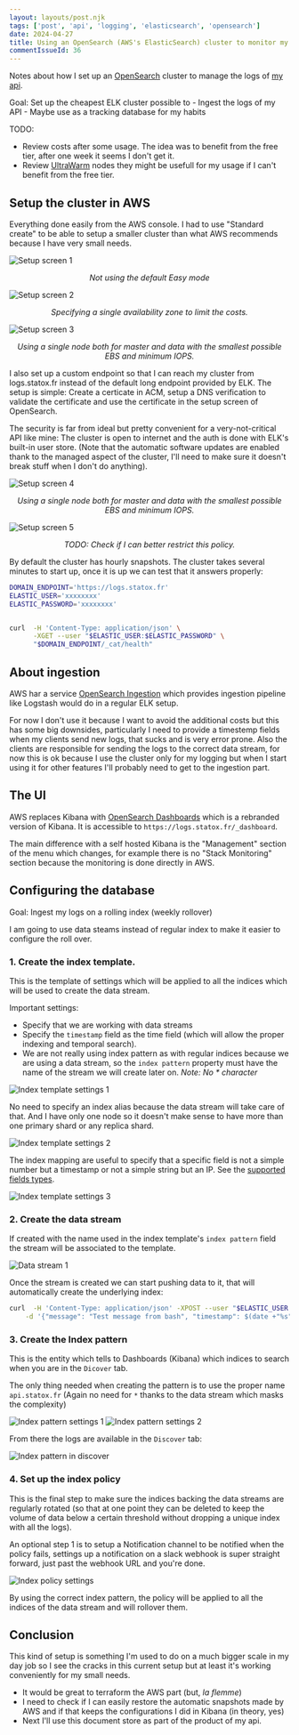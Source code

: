 ```yaml
---
layout: layouts/post.njk
tags: ['post', 'api', 'logging', 'elasticsearch', 'opensearch']
date: 2024-04-27
title: Using an OpenSearch (AWS's ElasticSearch) cluster to monitor my API
commentIssueId: 36
---
```


Notes about how I set up an [OpenSearch](https://docs.aws.amazon.com/opensearch-service/) cluster to manage the logs of [my api](https://github.com/statox/api.statox.fr).

Goal: Set up the cheapest ELK cluster possible to - Ingest the logs of my API - Maybe use as a tracking database for my habits

TODO:

-   Review costs after some usage. The idea was to benefit from the free tier, after one week it seems I don't get it.
-   Review [UltraWarm](https://docs.aws.amazon.com/opensearch-service/latest/developerguide/ultrawarm.html) nodes they might be usefull for my usage if I can't benefit from the free tier.

## Setup the cluster in AWS

Everything done easily from the AWS console. I had to use "Standard create" to be able to setup a smaller cluster than what AWS recommends because I have very small needs.

![Setup screen 1](./cluster_standard_create.png)

<center>
    <i>Not using the default Easy mode</i>
</center>

![Setup screen 2](./cluster_single_availability_zone.png)

<center>
    <i>Specifying a single availability zone to limit the costs.</i>
</center>

![Setup screen 3](./cluster_single_data_node.png)

<center>
    <i>Using a single node both for master and data with the smallest possible EBS and minimum IOPS.</i>
</center>

I also set up a custom endpoint so that I can reach my cluster from logs.statox.fr instead of the default long endpoint provided by ELK. The setup is simple: Create a certicate in ACM, setup a DNS verification to validate the certificate and use the certificate in the setup screen of OpenSearch.

The security is far from ideal but pretty convenient for a very-not-critical API like mine: The cluster is open to internet and the auth is done with ELK's built-in user store. (Note that the automatic software updates are enabled thank to the managed aspect of the cluster, I'll need to make sure it doesn't break stuff when I don't do anything).

![Setup screen 4](./cluster_security.png)

<center>
    <i>Using a single node both for master and data with the smallest possible EBS and minimum IOPS.</i>
</center>

![Setup screen 5](./cluster_security_2.png)

<center>
    <i>TODO: Check if I can better restrict this policy.</i>
</center>

By default the cluster has hourly snapshots. The cluster takes several minutes to start up, once it is up we can test that it answers properly:

```bash
DOMAIN_ENDPOINT='https://logs.statox.fr'
ELASTIC_USER='xxxxxxxx'
ELASTIC_PASSWORD='xxxxxxxx'


curl  -H 'Content-Type: application/json' \
      -XGET --user "$ELASTIC_USER:$ELASTIC_PASSWORD" \
      "$DOMAIN_ENDPOINT/_cat/health"
```

## About ingestion

AWS har a service [OpenSearch Ingestion](https://docs.aws.amazon.com/opensearch-service/latest/developerguide/osis-get-started.html) which provides ingestion pipeline like Logstash would do in a regular ELK setup.

For now I don't use it because I want to avoid the additional costs but this has some big downsides, particularly I need to provide a timestemp fields when my clients send new logs, that sucks and is very error prone. Also the clients are responsible for sending the logs to the correct data stream, for now this is ok because I use the cluster only for my logging but when I start using it for other features I'll probably need to get to the ingestion part.

## The UI

AWS replaces Kibana with [OpenSearch Dashboards](https://docs.aws.amazon.com/opensearch-service/latest/developerguide/dashboards.html) which is a rebranded version of Kibana. It is accessible to `https://logs.statox.fr/_dashboard`.

The main difference with a self hosted Kibana is the "Management" section of the menu which changes, for example there is no "Stack Monitoring" section because the monitoring is done directly in AWS.

## Configuring the database

Goal: Ingest my logs on a rolling index (weekly rollover)

I am going to use data steams instead of regular index to make it easier to configure the roll over.

### 1. Create the index template.

This is the template of settings which will be applied to all the indices which will be used to create the data stream.

Important settings:

-   Specify that we are working with data streams
-   Specify the `timestamp` field as the time field (which will allow the proper indexing and temporal search).
-   We are not really using index pattern as with regular indices because we are using a data stream, so the `index pattern` property must have the name of the stream we will create later on. _Note: No \* character_

![Index template settings 1](./index_template_1.png)

No need to specify an index alias because the data stream will take care of that. And I have only one node so it doesn't make sense to have more than one primary shard or any replica shard.

![Index template settings 2](./index_template_2.png)

The index mapping are useful to specify that a specific field is not a simple number but a timestamp or not a simple string but an IP. See the [supported fields types](https://opensearch.org/docs/latest/field-types/supported-field-types/index/).

![Index template settings 3](./index_template_3.png)

### 2. Create the data stream

If created with the name used in the index template's `index pattern` field the stream will be associated to the template.

![Data stream 1](./data_stream_1.png)

Once the stream is created we can start pushing data to it, that will automatically create the underlying index:

```bash
curl  -H 'Content-Type: application/json' -XPOST --user "$ELASTIC_USER:$ELASTIC_PASSWORD" "$DOMAIN_ENDPOINT/api.statox.fr/_doc" \
    -d '{"message": "Test message from bash", "timestamp": $(date +"%s")000}' # With a shitty hack to transform seconds to milliseconds
```

### 3. Create the Index pattern

This is the entity which tells to Dashboards (Kibana) which indices to search when you are in the `Dicover` tab.

The only thing needed when creating the pattern is to use the proper name `api.statox.fr` (Again no need for `*` thanks to the data stream which masks the complexity)

![Index pattern settings 1](./index_pattern_1.png)
![Index pattern settings 2](./index_pattern_2.png)

From there the logs are available in the `Discover` tab:

![Index pattern in discover](./index_pattern_3.png)

### 4. Set up the index policy

This is the final step to make sure the indices backing the data streams are regularly rotated (so that at one point they can be deleted to keep the volume of data below a certain threshold without dropping a unique index with all the logs).

An optional step 1 is to setup a Notification channel to be notified when the policy fails, settings up a notification on a slack webhook is super straight forward, just past the webhook URL and you're done.

![Index policy settings](./index_policy_1.png)

By using the correct index pattern, the policy will be applied to all the indices of the data stream and will rollover them.

## Conclusion

This kind of setup is something I'm used to do on a much bigger scale in my day job so I see the cracks in this current setup but at least it's working conveniently for my small needs.

-   It would be great to terraform the AWS part (but, _la flemme_)
-   I need to check if I can easily restore the automatic snapshots made by AWS and if that keeps the configurations I did in Kibana (in theory, yes)
-   Next I'll use this document store as part of the product of my api.
